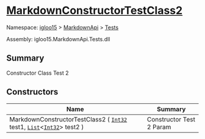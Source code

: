 # [MarkdownConstructorTestClass2](./MarkdownConstructorTestClass2.md)

Namespace: [igloo15]() > [MarkdownApi]() > [Tests](./README.md)

Assembly: igloo15.MarkdownApi.Tests.dll

## Summary
Constructor Class Test 2

## Constructors

| Name | Summary | 
| --- | --- | 
| MarkdownConstructorTestClass2 ( [`Int32`](https://docs.microsoft.com/en-us/dotnet/api/System.Int32) test1, [`List`](https://docs.microsoft.com/en-us/dotnet/api/System.Collections.Generic.List-1)\<[`Int32`](https://docs.microsoft.com/en-us/dotnet/api/System.Int32)> test2 ) | Constructor Test 2 Param | 


